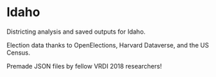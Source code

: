 # Idaho
Districting analysis and saved outputs for Idaho.

Election data thanks to OpenElections, Harvard Dataverse, and the US Census.

Premade JSON files by fellow VRDI 2018 researchers!
